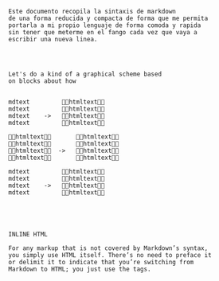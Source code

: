 
    Este documento recopila la sintaxis de markdown
    de una forma reducida y compacta de forma que me permita
    portarla a mi propio lenguaje de forma comoda y rapida
    sin tener que meterme en el fango cada vez que vaya a
    escribir una nueva linea.

    


    Let's do a kind of a graphical scheme based
    on blocks about how 


    mdtext         htmltext
    mdtext         htmltext
    mdtext    ->   htmltext
    mdtext         htmltext

    htmltext       htmltext
    htmltext       htmltext
    htmltext  ->   htmltext
    htmltext       htmltext

    mdtext         htmltext
    mdtext         htmltext
    mdtext    ->   htmltext
    mdtext         htmltext





    INLINE HTML

    For any markup that is not covered by Markdown’s syntax, 
    you simply use HTML itself. There’s no need to preface it 
    or delimit it to indicate that you’re switching from 
    Markdown to HTML; you just use the tags.



